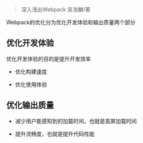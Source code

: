 > 深入浅出Webpack 吴浩麟/著

Webpack的优化分为优化开发体验和输出质量两个部分

## 优化开发体验

优化开发体验的目的是提升开发效率

- 优化构建速度

- 优化使用体验

## 优化输出质量

- 减少用户能感知到的加载时间，也就是首屏加载时间

- 提升流畅度，也就是提升代码性能
